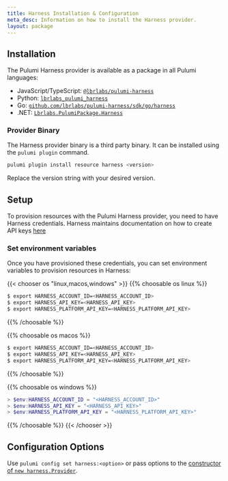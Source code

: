 ```yaml
---
title: Harness Installation & Configuration
meta_desc: Information on how to install the Harness provider.
layout: package
---
```


## Installation

The Pulumi Harness provider is available as a package in all Pulumi languages:

* JavaScript/TypeScript: [`@lbrlabs/pulumi-harness`](https://www.npmjs.com/package/@lbrlabs/pulumi-harness)
* Python: [`lbrlabs_pulumi_harness`](https://pypi.org/project/lbrlabs-pulumi-harness/)
* Go: [`github.com/lbrlabs/pulumi-harness/sdk/go/harness`](https://pkg.go.dev/github.com/lbrlabs/pulumi-harness/sdk)
* .NET: [`Lbrlabs.PulumiPackage.Harness`](https://www.nuget.org/packages/Lbrlabs.PulumiPackage.Harness)

### Provider Binary

The Harness provider binary is a third party binary. It can be installed using the `pulumi plugin` command.

```bash
pulumi plugin install resource harness <version>
```

Replace the version string with your desired version.

## Setup

To provision resources with the Pulumi Harness provider, you need to have Harness credentials. Harness maintains documentation on how to create API keys [here](https://docs.harness.io/article/smloyragsm-api-keys)

### Set environment variables

Once you have provisioned these credentials, you can set environment variables to provision resources in Harness:

{{< chooser os "linux,macos,windows" >}}
{{% choosable os linux %}}

```bash
$ export HARNESS_ACCOUNT_ID=<HARNESS_ACCOUNT_ID>
$ export HARNESS_API_KEY=<HARNESS_API_KEY>
$ export HARNESS_PLATFORM_API_KEY=<HARNESS_PLATFORM_API_KEY>
```

{{% /choosable %}}

{{% choosable os macos %}}

```bash
$ export HARNESS_ACCOUNT_ID=<HARNESS_ACCOUNT_ID>
$ export HARNESS_API_KEY=<HARNESS_API_KEY>
$ export HARNESS_PLATFORM_API_KEY=<HARNESS_PLATFORM_API_KEY>
```

{{% /choosable %}}

{{% choosable os windows %}}

```powershell
> $env:HARNESS_ACCOUNT_ID = "<HARNESS_ACCOUNT_ID>"
> $env:HARNESS_API_KEY = "<HARNESS_API_KEY>"
> $env:HARNESS_PLATFORM_API_KEY = "<HARNESS_PLATFORM_API_KEY>"
```

{{% /choosable %}}
{{< /chooser >}}

## Configuration Options

Use `pulumi config set harness:<option>` or pass options to the [constructor of `new harness.Provider`](/registry/packages/harness/api-docs/provider).

